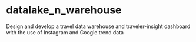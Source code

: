 # datalake_n_warehouse
Design and develop a travel data warehouse and traveler-insight dashboard with the use of Instagram and Google trend data
